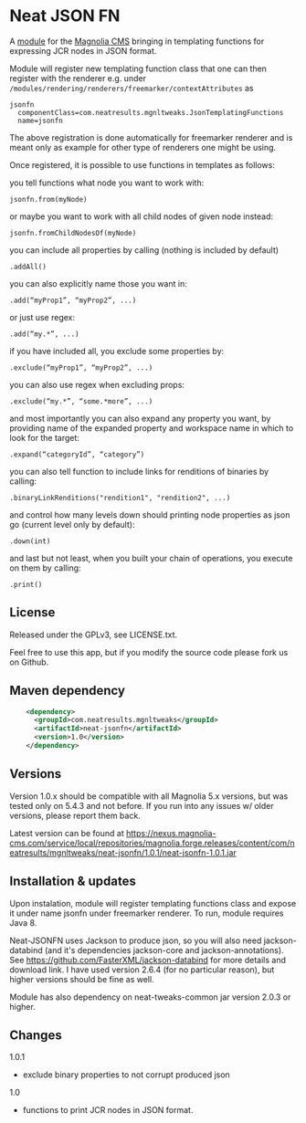 Neat JSON FN
=======================

A [module](https://documentation.magnolia-cms.com/display/DOCS/Modules) for the [Magnolia CMS](http://www.magnolia-cms.com) bringing in templating functions for expressing JCR nodes in JSON format.

Module will register new templating function class that one can then register with the renderer e.g. under ```/modules/rendering/renderers/freemarker/contextAttributes``` as 

```
jsonfn
  componentClass=com.neatresults.mgnltweaks.JsonTemplatingFunctions
  name=jsonfn
```

The above registration is done automatically for freemarker renderer and is meant only as example for other type of renderers one might be using.

Once registered, it is possible to use functions in templates as follows:

you tell functions what node you want to work with:

```jsonfn.from(myNode) ```

or maybe you want to work with all child nodes of given node instead:

```jsonfn.fromChildNodesOf(myNode) ```

you can include all properties by calling (nothing is included by default)

```.addAll() ```

you can also explicitly name those you want in:

```.add(“myProp1”, “myProp2”, ...) ```

or just use regex:

```.add(“my.*”, ...) ```

if you have included all, you exclude some properties by:

```.exclude(“myProp1”, “myProp2”, ...) ```

you can also use regex when excluding props:

```.exclude(“my.*”, “some.*more”, ...) ```

and most importantly you can also expand any property you want, by providing name of the expanded property and workspace name in which to look for the target:

```.expand(“categoryId”, “category”) ```

you can also tell function to include links for renditions of binaries by calling:

```.binaryLinkRenditions("rendition1", "rendition2", ...) ```

and control how many levels down should printing node properties as json go (current level only by default):

```.down(int) ```

and last but not least, when you built your chain of operations, you execute on them by calling:

```.print() ```


License
-------

Released under the GPLv3, see LICENSE.txt. 

Feel free to use this app, but if you modify the source code please fork us on Github.

Maven dependency
-----------------
```xml
    <dependency>
      <groupId>com.neatresults.mgnltweaks</groupId>
      <artifactId>neat-jsonfn</artifactId>
      <version>1.0</version>
    </dependency>
```

Versions
-----------------
Version 1.0.x should be compatible with all Magnolia 5.x versions, but was tested only on 5.4.3 and not before. If you run into any issues w/ older versions, please report them back.

Latest version can be found at https://nexus.magnolia-cms.com/service/local/repositories/magnolia.forge.releases/content/com/neatresults/mgnltweaks/neat-jsonfn/1.0.1/neat-jsonfn-1.0.1.jar

Installation & updates 
-----------------
Upon instalation, module will register templating functions class and expose it under name jsonfn under freemarker renderer. To run, module requires Java 8.

Neat-JSONFN uses Jackson to produce json, so you will also need jackson-databind (and it's dependencies jackson-core and jackson-annotations). See https://github.com/FasterXML/jackson-databind for more details and download link. I have used version 2.6.4 (for no particular reason), but higher versions should be fine as well.

Module has also dependency on neat-tweaks-common jar version 2.0.3 or higher.


Changes
-----------------
1.0.1
- exclude binary properties to not corrupt produced json

1.0
- functions to print JCR nodes in JSON format.
